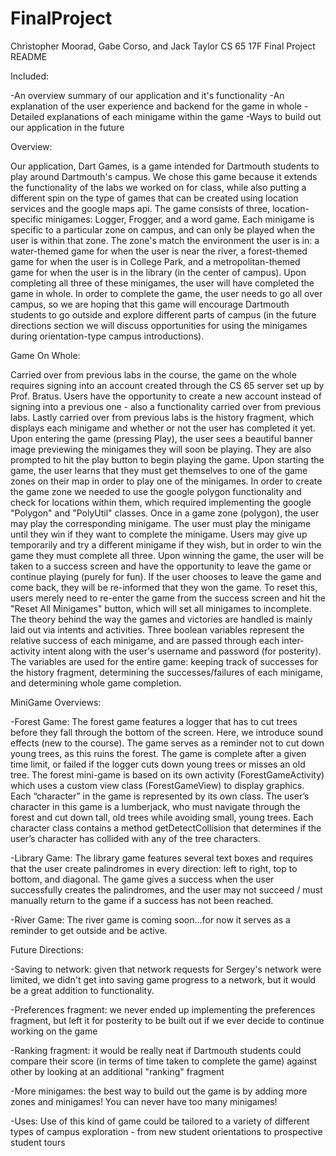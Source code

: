 # FinalProject

Christopher Moorad, Gabe Corso, and Jack Taylor
CS 65 17F Final Project README


Included:

-An overview summary of our application and it's functionality
-An explanation of the user experience and backend for the game in whole
-Detailed explanations of each minigame within the game
-Ways to build out our application in the future



Overview:

Our application, Dart Games, is a game intended for Dartmouth students to play around Dartmouth's campus. We chose this game because it extends the functionality of the labs we worked on for class, while also putting a different spin on the type of games that can be created using location services and the google maps api. The game consists of three, location-specific minigames: Logger, Frogger, and a word game. Each minigame is specific to a particular zone on campus, and can only be played when the user is within that zone. The zone's match the environment the user is in: a water-themed game for when the user is near the river, a forest-themed game for when the user is in College Park, and a metropolitan-themed game for when the user is in the library (in the center of campus). Upon completing all three of these minigames, the user will have completed the game in whole. In order to complete the game, the user needs to go all over campus, so we are hoping that this game will encourage Dartmouth students to go outside and explore different parts of campus (in the future directions section we will discuss  opportunities for using the minigames during orientation-type campus introductions).



Game On Whole:

Carried over from previous labs in the course, the game on the whole requires signing into an account created through the CS 65 server set up by Prof. Bratus. Users have the opportunity to create a new account instead of signing into a previous one - also a functionality carried over from previous labs. Lastly carried over from previous labs is the history fragment, which displays each minigame and whether or not the user has completed it yet. Upon entering the game (pressing Play), the user sees a beautiful banner image previewing the minigames they will soon be playing. They are also prompted to hit the play button to begin playing the game. Upon starting the game, the user learns that they must get themselves to one of the game zones on their map in order to play one of the minigames. In order to create the game zone we needed to use the google polygon functionality and check for locations within them, which required implementing the google "Polygon" and "PolyUtil" classes. Once in a game zone (polygon), the user may play the corresponding minigame. The user must play the minigame until they win if they want to complete the minigame. Users may give up temporarily and try a different minigame if they wish, but in order to win the game they must complete all three. Upon winning the game, the user will be taken to a success screen and have the opportunity to leave the game or continue playing (purely for fun). If the user chooses to leave the game and come back, they will be re-informed that they won the game. To reset this, users merely need to re-enter the game from the success screen and hit the "Reset All Minigames" button, which will set all minigames to incomplete. The theory behind the way the games and victories are handled is mainly laid out via intents and activities. Three boolean variables represent the relative success of each minigame, and are passed through each inter-activity intent along with the user's username and password (for posterity). The variables are used for the entire game: keeping track of successes for the history fragment, determining the successes/failures of each minigame, and determining whole game completion.



MiniGame Overviews:

-Forest Game: The forest game features a logger that has to cut trees before they fall through the bottom of the screen. Here, we introduce sound effects (new to the course). The game serves as a reminder not to cut down young trees, as this ruins the forest. The game is complete after a given time limit, or failed if the logger cuts down young trees or misses an old tree. The forest mini-game is based on its own activity (ForestGameActivity) which uses a custom view class (ForestGameView) to display graphics. Each “character” in the game is represented by its own class. The user’s character in this game is a lumberjack, who must navigate through the forest and cut down tall, old trees while avoiding small, young trees. Each character class contains a method getDetectCollision that determines if the user’s character has collided with any of the tree characters.

-Library Game: The library game features several text boxes and requires that the user create palindromes in every direction: left to right, top to bottom, and diagonal. The game gives a success when the user successfully creates the palindromes, and the user may not succeed / must manually return to the game if a success has not been reached.

-River Game: The river game is coming soon...for now it serves as a reminder to get outside and be active.



Future Directions:

-Saving to network: given that network requests for Sergey's network were limited, we didn't get into saving game progress to a network, but it would be a great addition to functionality.

-Preferences fragment: we never ended up implementing the preferences fragment, but left it for posterity to be built out if we ever decide to continue working on the game

-Ranking fragment: it would be really neat if Dartmouth students could compare their score (in terms of time taken to complete the game) against other by looking at an additional "ranking" fragment

-More minigames: the best way to build out the game is by adding more zones and minigames! You can never have too many minigames!

-Uses: Use of this kind of game could be tailored to a variety of different types of campus exploration - from new student orientations to prospective student tours
